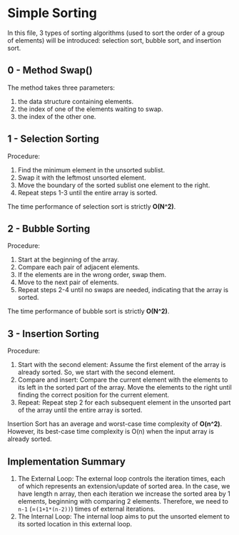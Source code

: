 # Simple Sorting

In this file, 3 types of sorting algorithms (used to sort the order of a group of elements) will be introduced:
selection sort, bubble sort, and insertion sort.

## 0 - Method Swap()

The method takes three parameters:

1. the data structure containing elements.
2. the index of one of the elements waiting to swap.
3. the index of the other one.

## 1 - Selection Sorting

Procedure:
1. Find the minimum element in the unsorted sublist.
2. Swap it with the leftmost unsorted element.
3. Move the boundary of the sorted sublist one element to the right.
4. Repeat steps 1-3 until the entire array is sorted.

The time performance of selection sort is strictly **O(N^2)**.

## 2 - Bubble Sorting
Procedure:

1. Start at the beginning of the array. 
2. Compare each pair of adjacent elements. 
3. If the elements are in the wrong order, swap them. 
4. Move to the next pair of elements. 
5. Repeat steps 2-4 until no swaps are needed, indicating that the array is sorted. 

The time performance of bubble sort is strictly **O(N^2)**.

## 3 - Insertion Sorting
Procedure:
1. Start with the second element: Assume the first element of the array is already sorted. So, we start with the second 
element. 
2. Compare and insert: Compare the current element with the elements to its left in the sorted part of the array. Move 
the elements to the right until finding the correct position for the current element. 
3. Repeat: Repeat step 2 for each subsequent element in the unsorted part of the array until the entire array is sorted.

Insertion Sort has an average and worst-case time complexity of **O(n^2)**. However, its best-case time
complexity is O(n) when the input array is already sorted.

## Implementation Summary
1. The External Loop:
The external loop controls the iteration times, each of which represents an extension/update of sorted area. In the case,
we have length n array, then each iteration we increase the sorted area by 1 elements, beginning with comparing 2 elements.
Therefore, we need to `n-1` (=`(1+1*(n-2))`) times of external iterations.
2. The Internal Loop:
The internal loop aims to put the unsorted element to its sorted location in this external loop.


   

